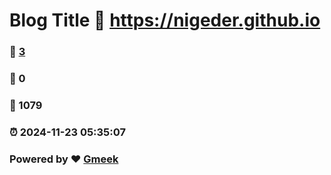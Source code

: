 # Blog Title :link: https://nigeder.github.io 
### :page_facing_up: [3](https://nigeder.github.io/tag.html) 
### :speech_balloon: 0 
### :hibiscus: 1079 
### :alarm_clock: 2024-11-23 05:35:07 
### Powered by :heart: [Gmeek](https://github.com/Meekdai/Gmeek)
